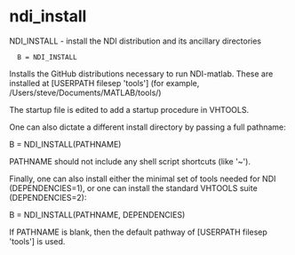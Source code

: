 # ndi_install

  NDI_INSTALL - install the NDI distribution and its ancillary directories
 
      B = NDI_INSTALL
 
  Installs the GitHub distributions necessary to run NDI-matlab.
  These are installed at [USERPATH filesep 'tools']
     (for example, /Users/steve/Documents/MATLAB/tools/)
 
  The startup file is edited to add a startup procedure in VHTOOLS.
 
  One can also dictate a different install directory by passing a full pathname:
 
  B = NDI_INSTALL(PATHNAME)
 
  PATHNAME should not include any shell script shortcuts (like '~').
 
  Finally, one can also install either the minimal set of tools needed for NDI (DEPENDENCIES=1),
  or one can install the standard VHTOOLS suite (DEPENDENCIES=2):
 
  B = NDI_INSTALL(PATHNAME, DEPENDENCIES)
 
  If PATHNAME is blank, then the default pathway of [USERPATH filesep 'tools'] is used.
